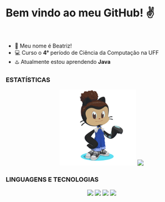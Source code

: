 # Bem vindo ao meu GitHub! :v:

<br>

- :seedling: Meu nome é Beatriz!
- :computer: Curso o **4°** período de Ciência da Computação na UFF
- :hotsprings: Atualmente estou aprendendo **Java**
  
### ESTATÍSTICAS
<div align="center">
  <img height="200px" src="img/octocat-1695906362453.png"/>
  <img src="https://github-readme-stats.vercel.app/api/top-langs/?username=beatrizopdd&hide_title=true&hide_border=false&layout=compact&"/>
</div>

### LINGUAGENS E TECNOLOGIAS
<div align="center">
  <img height="60px" src="https://cdn.jsdelivr.net/gh/devicons/devicon/icons/python/python-original-wordmark.svg" />
  <img height="60px" src="https://cdn.jsdelivr.net/gh/devicons/devicon/icons/ruby/ruby-plain-wordmark.svg" />
  <img height="60px" src="https://cdn.jsdelivr.net/gh/devicons/devicon/icons/c/c-original.svg" />
  <img height="60px" src="https://cdn.jsdelivr.net/gh/devicons/devicon/icons/java/java-original-wordmark.svg" />
</div>

<br>
